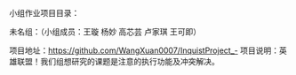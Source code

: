 小组作业项目目录：

未名组：（小组成员：王璇 杨妙 高芯芸 卢家琪 王可即）

项目地址：https://github.com/WangXuan0007/InquistProject_-
项目说明：英雄联盟！我们组想研究的课题是注意的执行功能及冲突解决。
